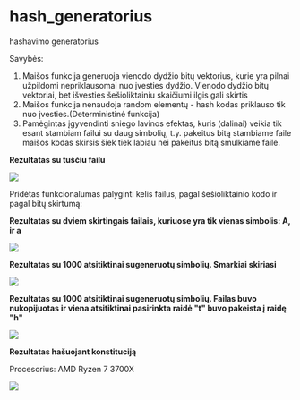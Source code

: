 # hash_generatorius
 hashavimo generatorius
 
 Savybės:
 1. Maišos funkcija generuoja vienodo dydžio bitų vektorius, kurie yra pilnai užpildomi nepriklausomai nuo įvesties dydžio. Vienodo dydžio bitų vektoriai, bet išvesties šešioliktainiu skaičiumi ilgis gali skirtis
 2. Maišos funkcija nenaudoja random elementų - hash kodas priklauso tik nuo įvesties.(Deterministinė funkcija)
 3. Pamėgintas įgyvendinti sniego lavinos efektas, kuris (dalinai) veikia tik esant stambiam failui su daug simbolių, t.y. pakeitus bitą stambiame faile maišos kodas skirsis šiek tiek labiau nei pakeitus bitą smulkiame faile.
 

**Rezultatas su tuščiu failu**

![](https://i.imgur.com/5dx8uad.png)

Pridėtas funkcionalumas palyginti kelis failus, pagal šešioliktainio kodo ir pagal bitų skirtumą:

**Rezultatas su dviem skirtingais failais, kuriuose yra tik vienas simbolis: A, ir a**

![](https://i.imgur.com/KTjY4eS.png)

**Rezultatas su 1000 atsitiktinai sugeneruotų simbolių. Smarkiai skiriasi**

![](https://i.imgur.com/xCAVdcs.png)

**Rezultatas su 1000 atsitiktinai sugeneruotų simbolių. Failas buvo nukopijuotas ir viena atsitiktinai pasirinkta raidė "t" buvo pakeista į raidę "h"**

![](https://i.imgur.com/6EydqlB.png)

**Rezultatas hašuojant konstituciją**

Procesorius: AMD Ryzen 7 3700X

![](https://i.imgur.com/WKsj9T7.png)
